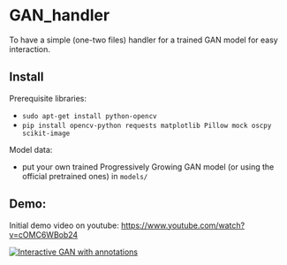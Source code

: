 # GAN_handler
To have a simple (one-two files) handler for a trained GAN model for easy interaction.

## Install 

Prerequisite libraries:

- `sudo apt-get install python-opencv`
- `pip install opencv-python requests matplotlib Pillow mock oscpy scikit-image`

Model data:

- put your own trained Progressively Growing GAN model (or using the official pretrained ones) in `models/`

## Demo:

Initial demo video on youtube: https://www.youtube.com/watch?v=cOMC6WBob24

[![Interactive GAN with annotations](https://raw.githubusercontent.com/previtus/GAN_handler/master/_illustration_img.png)](https://www.youtube.com/watch?v=cOMC6WBob24 "Interactive GAN with annotations")
